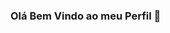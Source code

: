 ### Olá Bem Vindo ao meu Perfil 👋

<!--
**Cleiton-Guilherme/Cleiton-Guilherme** is a ✨ _special_ ✨ repository because its `README.md` (this file) appears on your GitHub profile.

Here are some ideas to get you started:

  🎓Atualmente cursando Desenvolvimento web Java Jr - Generation Brasil Turma 56, 06/2022 - 10/2022
- 🔭 I’m currently working on ...
- 🌱 I’m currently learning ...
- 👯 I’m looking to collaborate on ...
- 🤔 I’m looking for help with ...
- 💬 Ask me about ...
- 📫 How to reach me: ...
- 😄 Pronouns: (Ele/Dele/He)
- ⚡ Fun fact: ...
-->
